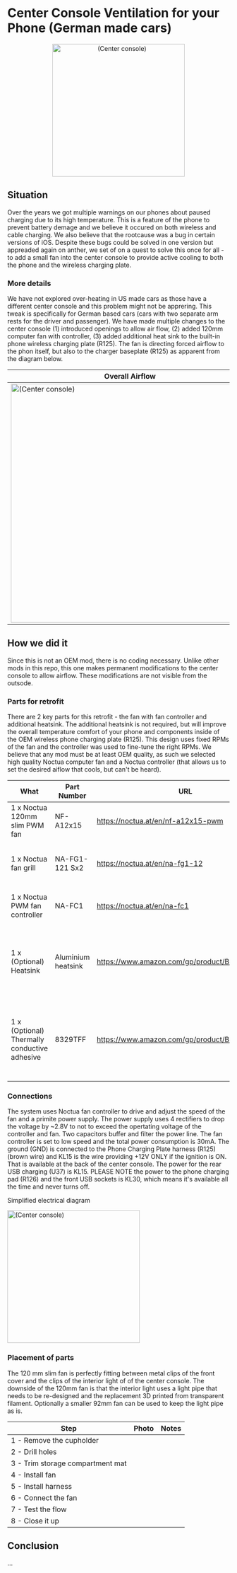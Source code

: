 # Center Console Ventilation for your Phone (German made cars)
<div align="center">
  <img src="https://github.com/JohnyForElectric/ID.4/assets/107234448/397d9187-5226-4cea-a617-c289e4a0f691.jpg" alt="(Center console)" width="300px">
</div>


## Situation
Over the years we got multiple warnings on our phones about paused charging due to its high temperature. This is a feature of the phone to prevent battery demage and we believe it occured on both wireless and cable charging. We also believe that the rootcause was a bug in certain versions of iOS. Despite these bugs could be solved in one version but appreaded again on anther,  we set of on a quest to solve this once for all - to add a small fan into the center console to provide active cooling to both the phone and the wireless charging plate.

### More details
We have not explored over-heating in  US made cars as those have a different center console and this problem might not be apprering. This tweak is specifically for German based cars (cars with two separate arm rests for the driver and passenger). We have made  multiple changes to the center console (1) introduced openings to allow air flow, (2) added 120mm computer fan with controller, (3) added additional heat sink to the built-in phone wireless charging plate (R125). The fan is directing forced airflow to the phon itself, but also to the charger baseplate (R125) as apparent from the diagram below.

Overall Airflow | Phone Airflow 
---|---
<img src="https://github.com/JohnyForElectric/ID.4/assets/107234448/63b7d3d6-1ddf-422e-a84d-72fd47e59485" alt="(Center console)" width="540px"> | <img src="https://github.com/JohnyForElectric/ID.4/assets/107234448/2fc0f688-ad15-472f-ada3-875d7bfb9d9f" alt="(Center console)" width="380px">

## How we did it
Since this is not an OEM mod, there is no coding necessary. Unlike other mods in this repo, this one makes permanent modifications to the center console to allow airflow. These modifications are not visible from the outsode.

### Parts for retrofit
There are 2 key parts for this retrofit - the fan with fan controller and additional heatsink. The additional heatsink is not required, but will improve the overall temperature comfort of your phone and components inside of the OEM wireless phone charging plate (R125). This design uses fixed RPMs of the fan and the controller was used to fine-tune the right RPMs. We believe that any mod must be at least OEM quality, as such we selected high quality Noctua computer fan and a Noctua controller (that allows us to set the desired aiflow that cools, but can't be heard). 

What | Part Number | URL | Notes
---|---|---|---
1 x Noctua 120mm slim PWM fan | NF-A12x15 | https://noctua.at/en/nf-a12x15-pwm | Main component
1 x Noctua fan grill | NA-FG1-121 Sx2 | https://noctua.at/en/na-fg1-12 | Grill to protect the fan blades from intake side
1 x Noctua PWM fan controller | NA-FC1 | https://noctua.at/en/na-fc1 | Module for setting constant fan speed
1 x (Optional) Heatsink | Aluminium heatsink | https://www.amazon.com/gp/product/B07D9ZTTN2/ | Additional cooling for the OEM wireless charge plate. Only one is nedded. 
1 x (Optional) Thermally conductive adhesive | 8329TFF | https://www.amazon.com/gp/product/B07D18R5Z5/ | Adhesive to attach the additional heat sink (screws or rivets can use used as well)

### Connections
The system uses Noctua fan controller to drive and adjust the speed of the fan and a primite power supply. The power supply uses 4 rectifiers to drop the voltage by ~2.8V to not to exceed the opertating voltage of the controller and fan. Two capacitors buffer and filter the power line. The fan controller is set to low speed and the total power consumption is 30mA.
The ground (GND) is connected to the Phone Charging Plate harness (R125) (brown wire) and KL15 is the wire providing +12V ONLY if the ignition is ON. That is available at the back of the center console. The power for the rear USB charging (U37) is KL15. PLEASE NOTE the power to the phone charging pad (R126) and the front USB sockets is KL30, which means it's available all the time and never turns off.

Simplified electrical diagram 

<img src="https://github.com/JohnyForElectric/ID.4/assets/107234448/572c6600-36ef-45f2-953c-bca4a1a5155b" alt="(Center console)" width="300px">


### Placement of parts
The 120 mm slim fan is perfectly fitting between metal clips of the front cover and the clips of the interior light of of the center console. The downside of the 120mm fan is that the interior light uses a light pipe that needs to be re-designed and the replacement 3D printed from transparent filament. Optionally a smaller 92mm fan can be used to keep the light pipe as is.

Step | Photo | Notes 
---|---|---
1 - Remove the cupholder | | 
2 - Drill holes | |
3 - Trim storage compartment mat ||
4 - Install fan | |
5 - Install harness | |
6 - Connect the fan ||
7 - Test the flow ||
8 - Close it up | |



## Conclusion
... 
